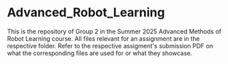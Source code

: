 # Advanced_Robot_Learning

This is the repository of Group 2 in the Summer 2025 Advanced Methods of Robot Learning course.
All files relevant for an assignment are in the respective folder. Refer to the respective assigment's submission PDF on what the corresponding files are used for or what they showcase.